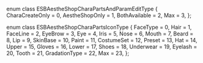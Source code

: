 enum class ESBAestheShopCharaPartsAndParamEditType {
    CharaCreateOnly = 0,
    AestheShopOnly = 1,
    BothAvailable = 2,
    Max = 3,
};

enum class ESBAestheShopCharaPartsIconType {
    FaceType = 0,
    Hair = 1,
    FaceLine = 2,
    EyeBrow = 3,
    Eye = 4,
    Iris = 5,
    Nose = 6,
    Mouth = 7,
    Beard = 8,
    Lip = 9,
    SkinBase = 10,
    Paint = 11,
    CostumeSet = 12,
    Preset = 13,
    Hat = 14,
    Upper = 15,
    Gloves = 16,
    Lower = 17,
    Shoes = 18,
    Underwear = 19,
    Eyelash = 20,
    Tooth = 21,
    GradationType = 22,
    Max = 23,
};